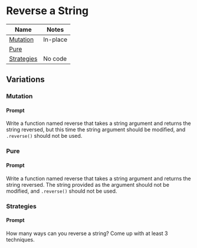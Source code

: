 # Reverse a String

| Name | Notes |
| --- | --- |
| [Mutation](#mutation) | In-place |
| [Pure](#pure) | |
| [Strategies](#strategies) | No code |

## Variations

### Mutation

#### Prompt

Write a function named reverse that takes a string argument and returns the string reversed, but this time the string argument should be modified, and `.reverse()` should not be used.

### Pure

#### Prompt

Write a function named reverse that takes a string argument and returns the string reversed. The string provided as the argument should not be modified, and `.reverse()` should not be used.

### Strategies

#### Prompt

How many ways can you reverse a string? Come up with at least 3 techniques.
